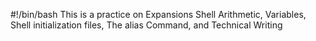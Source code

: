 #!/bin/bash
This is a practice on Expansions
Shell Arithmetic,
Variables,
Shell initialization files,
The alias Command, and
Technical Writing
